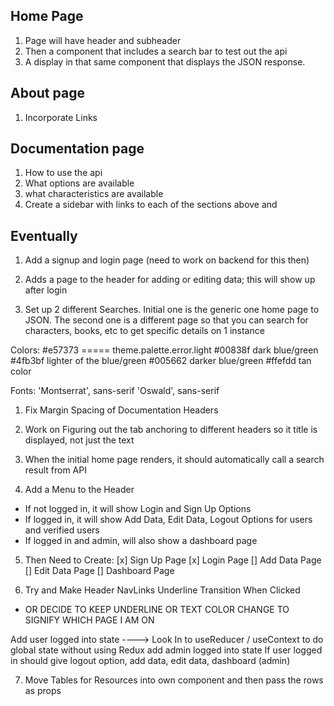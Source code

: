 ## Home Page
1. Page will have header and subheader
2. Then a component that includes a search bar to test out the api
3. A display in that same component that displays the JSON response.


## About page
1. Incorporate Links


## Documentation page
1. How to use the api
2. What options are available
3. what characteristics are available
4. Create a sidebar with links to each of the sections above and



## Eventually
1. Add a signup and login page (need to work on backend for this then)
2. Adds a page to the header for adding or editing data; this will show up after login


1. Set up 2 different Searches. Initial one is the generic one home page to JSON. The second one is a different page so that you can search for characters, books, etc to get specific details on 1 instance



Colors: 
#e57373 ===== theme.palette.error.light
#00838f dark blue/green
#4fb3bf lighter of the blue/green
#005662 darker blue/green
#ffefdd tan color

Fonts:
'Montserrat', sans-serif
'Oswald', sans-serif


1. Fix Margin Spacing of Documentation Headers
2. Work on Figuring out the tab anchoring to different headers so it title is displayed, not just the text


3. When the initial home page renders, it should automatically call a search result from API

4. Add a Menu to the Header
- If not logged in, it will show Login and Sign Up Options
- If logged in, it will show Add Data, Edit Data, Logout Options for users and verified users
- If logged in and admin, will also show a dashboard page

5. Then Need to Create:
[x] Sign Up Page
[x] Login Page
[] Add Data Page
[] Edit Data Page
[] Dashboard Page

6. Try and Make Header NavLinks Underline Transition When Clicked
- OR DECIDE TO KEEP UNDERLINE OR TEXT COLOR CHANGE TO SIGNIFY WHICH PAGE I AM ON

Add user logged into state ----> Look In to useReducer / useContext to do global state without using Redux
add admin logged into state
If user logged in should give logout option, add data, edit data, dashboard (admin)

7. Move Tables for Resources into own component and then pass the rows as props
